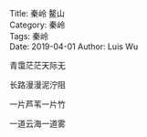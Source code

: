 Title: 秦岭 鳌山   
Category: 秦岭  
Tags: 秦岭  
Date: 2019-04-01
Author: Luis Wu  

青霭茫茫天际无  

长路漫漫泥泞阻  

一片芦苇一片竹  

一道云海一道雾  
 